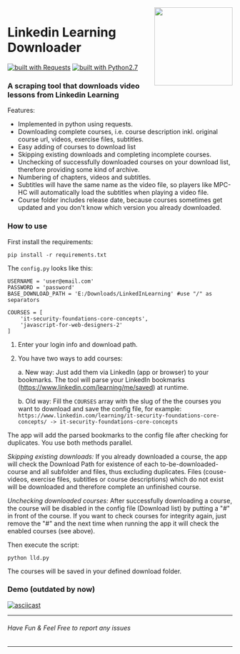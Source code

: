 <img src="https://i.imgur.com/TkbiSQY.png" width="175" align="right">

# Linkedin Learning Downloader
[![built with Requests](https://img.shields.io/badge/built%20with-Requests-yellow.svg?style=flat-square)](http://docs.python-requests.org)
[![built with Python2.7](https://img.shields.io/badge/built%20with-Python2.7-red.svg?style=flat-square)](https://www.python.org/)

### A scraping tool that downloads video lessons from Linkedin Learning
Features:
* Implemented in python using requests.
* Downloading complete courses, i.e. course description inkl. original course url, videos, exercise files, subtitles.
* Easy adding of courses to download list
* Skipping existing downloads and completing incomplete courses.
* Unchecking of successfully downloaded courses on your download list, therefore providing some kind of archive.
* Numbering of chapters, videos and subtitles.
* Subtitles will have the same name as the video file, so players like MPC-HC will automatically load the subtitles when playing a video file.
* Course folder includes release date, because courses sometimes get updated and you don't know which version you already downloaded.

### How to use
First install the requirements:
```
pip install -r requirements.txt
```
The `config.py` looks like this:
```
USERNAME = 'user@email.com'
PASSWORD = 'password'
BASE_DOWNLOAD_PATH = 'E:/Downloads/LinkedInLearning' #use "/" as separators

COURSES = [
    'it-security-foundations-core-concepts',
    'javascript-for-web-designers-2'
]
```

1. Enter your login info and download path.

2. You have two ways to add courses:

   a. New way: Just add them via LinkedIn (app or browser) to your bookmarks. The tool will parse your LinkedIn bookmarks (https://www.linkedin.com/learning/me/saved) at runtime.

   b. Old way: Fill the `COURSES` array with the slug of the the courses you want to download and save the config file, for example:
`https://www.linkedin.com/learning/it-security-foundations-core-concepts/ -> it-security-foundations-core-concepts`

The app will add the parsed bookmarks to the config file after checking for duplicates.
You use both methods parallel. 

*Skipping existing downloads:* 
If you already downloaded a course, the app will check the Download Path for existence of each to-be-downloaded-course and all subfolder and files, thus excluding duplicates. Files (couse-videos, exercise files, subtitles or course descriptions) which do not exist will be downloaded and therefore complete an unfinished course.

*Unchecking downloaded courses:*
After successfully downloading a course, the course will be disabled in the config file (Download list) by putting a "#" in front of the course. If you want to check courses for integrity again, just remove the "#" and the next time when running the app it will check the enabled courses (see above).


Then execute the script:
```
python lld.py
```
The courses will be saved in your defined download folder.

### Demo (outdated by now)
[![asciicast](https://asciinema.org/a/143894.png)](https://asciinema.org/a/143894)

---
###### Have Fun & Feel Free to report any issues
---
